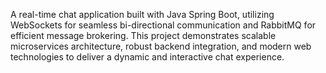 A real-time chat application built with Java Spring Boot, 
utilizing WebSockets for seamless bi-directional communication and RabbitMQ for efficient message brokering. 
This project demonstrates scalable microservices architecture, robust backend integration, 
and modern web technologies to deliver a dynamic and interactive chat experience.

